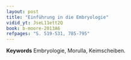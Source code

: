 ```yaml
---
layout: post 
title: "Einführung in die Embryologie"
vidid_yt: JseL11ett2Q
book: b-moore-2013A6
refpages: "S. 519-531, 785-795"
---
```

**Keywords** Embryologie, Morulla, Keimscheiben.
